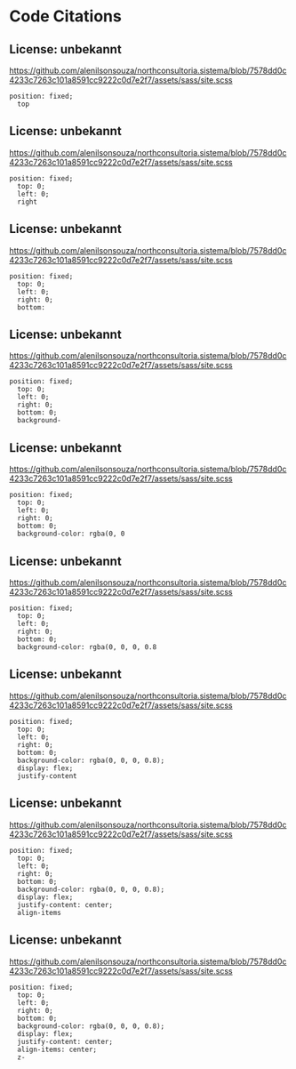# Code Citations

## License: unbekannt

https://github.com/alenilsonsouza/northconsultoria.sistema/blob/7578dd0c4233c7263c101a8591cc9222c0d7e2f7/assets/sass/site.scss

```
position: fixed;
  top
```

## License: unbekannt

https://github.com/alenilsonsouza/northconsultoria.sistema/blob/7578dd0c4233c7263c101a8591cc9222c0d7e2f7/assets/sass/site.scss

```
position: fixed;
  top: 0;
  left: 0;
  right
```

## License: unbekannt

https://github.com/alenilsonsouza/northconsultoria.sistema/blob/7578dd0c4233c7263c101a8591cc9222c0d7e2f7/assets/sass/site.scss

```
position: fixed;
  top: 0;
  left: 0;
  right: 0;
  bottom:
```

## License: unbekannt

https://github.com/alenilsonsouza/northconsultoria.sistema/blob/7578dd0c4233c7263c101a8591cc9222c0d7e2f7/assets/sass/site.scss

```
position: fixed;
  top: 0;
  left: 0;
  right: 0;
  bottom: 0;
  background-
```

## License: unbekannt

https://github.com/alenilsonsouza/northconsultoria.sistema/blob/7578dd0c4233c7263c101a8591cc9222c0d7e2f7/assets/sass/site.scss

```
position: fixed;
  top: 0;
  left: 0;
  right: 0;
  bottom: 0;
  background-color: rgba(0, 0
```

## License: unbekannt

https://github.com/alenilsonsouza/northconsultoria.sistema/blob/7578dd0c4233c7263c101a8591cc9222c0d7e2f7/assets/sass/site.scss

```
position: fixed;
  top: 0;
  left: 0;
  right: 0;
  bottom: 0;
  background-color: rgba(0, 0, 0, 0.8
```

## License: unbekannt

https://github.com/alenilsonsouza/northconsultoria.sistema/blob/7578dd0c4233c7263c101a8591cc9222c0d7e2f7/assets/sass/site.scss

```
position: fixed;
  top: 0;
  left: 0;
  right: 0;
  bottom: 0;
  background-color: rgba(0, 0, 0, 0.8);
  display: flex;
  justify-content
```

## License: unbekannt

https://github.com/alenilsonsouza/northconsultoria.sistema/blob/7578dd0c4233c7263c101a8591cc9222c0d7e2f7/assets/sass/site.scss

```
position: fixed;
  top: 0;
  left: 0;
  right: 0;
  bottom: 0;
  background-color: rgba(0, 0, 0, 0.8);
  display: flex;
  justify-content: center;
  align-items
```

## License: unbekannt

https://github.com/alenilsonsouza/northconsultoria.sistema/blob/7578dd0c4233c7263c101a8591cc9222c0d7e2f7/assets/sass/site.scss

```
position: fixed;
  top: 0;
  left: 0;
  right: 0;
  bottom: 0;
  background-color: rgba(0, 0, 0, 0.8);
  display: flex;
  justify-content: center;
  align-items: center;
  z-
```

